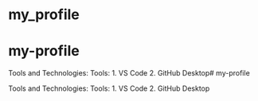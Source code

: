 # my_profile
# my-profile

Tools and Technologies:
Tools:
    1. VS Code
    2. GitHub Desktop# my-profile

Tools and Technologies:
Tools:
    1. VS Code
    2. GitHub Desktop